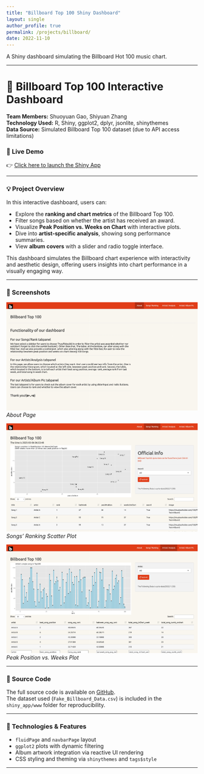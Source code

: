 ```yaml
---
title: "Billboard Top 100 Shiny Dashboard"
layout: single
author_profile: true
permalink: /projects/billboard/
date: 2022-11-10
---
```

A Shiny dashboard simulating the Billboard Hot 100 music chart.

---

# 🎵 Billboard Top 100 Interactive Dashboard

**Team Members:** Shuoyuan Gao, Shiyuan Zhang  
**Technology Used:** R, Shiny, ggplot2, dplyr, jsonlite, shinythemes  
**Data Source:** Simulated Billboard Top 100 dataset (due to API access limitations)

### 🔗 Live Demo

👉 [Click here to launch the Shiny App](https://nl1z0n-shuoyuan-gao.shinyapps.io/shiny_app/)

---

### 💡 Project Overview

In this interactive dashboard, users can:

- Explore the **ranking and chart metrics** of the Billboard Top 100.
- Filter songs based on whether the artist has received an award.
- Visualize **Peak Position vs. Weeks on Chart** with interactive plots.
- Dive into **artist-specific analysis**, showing song performance summaries.
- View **album covers** with a slider and radio toggle interface.

This dashboard simulates the Billboard chart experience with interactivity and aesthetic design, offering users insights into chart performance in a visually engaging way.

---

### 📸 Screenshots

![](/images/billboard_about.jpg)
*About Page*

![](/images/billboard_plot.jpg)
*Songs’ Ranking Scatter Plot*

![](/images/billboard_plot2.jpg)
*Peak Position vs. Weeks Plot*

---

### 📁 Source Code

The full source code is available on [GitHub](https://github.com/GSYH/billboard-shiny-dashboard).  
The dataset used (`Fake_Billboard_Data.csv`) is included in the `shiny_app/www` folder for reproducibility.

---

### 📍 Technologies & Features

- `fluidPage` and `navbarPage` layout
- `ggplot2` plots with dynamic filtering
- Album artwork integration via reactive UI rendering
- CSS styling and theming via `shinythemes` and `tags$style`

---